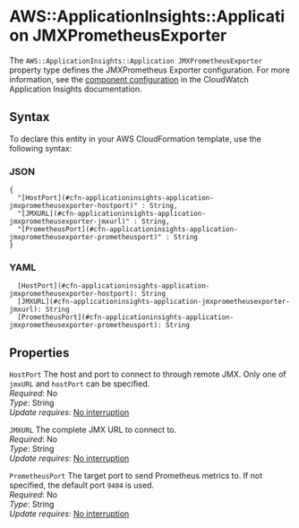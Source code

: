 # AWS::ApplicationInsights::Application JMXPrometheusExporter<a name="aws-properties-applicationinsights-application-jmxprometheusexporter"></a>

The `AWS::ApplicationInsights::Application JMXPrometheusExporter` property type defines the JMXPrometheus Exporter configuration\. For more information, see the [component configuration](https://docs.aws.amazon.com/AmazonCloudWatch/latest/monitoring/component-config-sections.html#component-configuration-prometheus) in the CloudWatch Application Insights documentation\.

## Syntax<a name="aws-properties-applicationinsights-application-jmxprometheusexporter-syntax"></a>

To declare this entity in your AWS CloudFormation template, use the following syntax:

### JSON<a name="aws-properties-applicationinsights-application-jmxprometheusexporter-syntax.json"></a>

```
{
  "[HostPort](#cfn-applicationinsights-application-jmxprometheusexporter-hostport)" : String,
  "[JMXURL](#cfn-applicationinsights-application-jmxprometheusexporter-jmxurl)" : String,
  "[PrometheusPort](#cfn-applicationinsights-application-jmxprometheusexporter-prometheusport)" : String
}
```

### YAML<a name="aws-properties-applicationinsights-application-jmxprometheusexporter-syntax.yaml"></a>

```
  [HostPort](#cfn-applicationinsights-application-jmxprometheusexporter-hostport): String
  [JMXURL](#cfn-applicationinsights-application-jmxprometheusexporter-jmxurl): String
  [PrometheusPort](#cfn-applicationinsights-application-jmxprometheusexporter-prometheusport): String
```

## Properties<a name="aws-properties-applicationinsights-application-jmxprometheusexporter-properties"></a>

`HostPort`  <a name="cfn-applicationinsights-application-jmxprometheusexporter-hostport"></a>
The host and port to connect to through remote JMX\. Only one of `jmxURL` and `hostPort` can be specified\.  
*Required*: No  
*Type*: String  
*Update requires*: [No interruption](https://docs.aws.amazon.com/AWSCloudFormation/latest/UserGuide/using-cfn-updating-stacks-update-behaviors.html#update-no-interrupt)

`JMXURL`  <a name="cfn-applicationinsights-application-jmxprometheusexporter-jmxurl"></a>
The complete JMX URL to connect to\.  
*Required*: No  
*Type*: String  
*Update requires*: [No interruption](https://docs.aws.amazon.com/AWSCloudFormation/latest/UserGuide/using-cfn-updating-stacks-update-behaviors.html#update-no-interrupt)

`PrometheusPort`  <a name="cfn-applicationinsights-application-jmxprometheusexporter-prometheusport"></a>
The target port to send Prometheus metrics to\. If not specified, the default port `9404` is used\.   
*Required*: No  
*Type*: String  
*Update requires*: [No interruption](https://docs.aws.amazon.com/AWSCloudFormation/latest/UserGuide/using-cfn-updating-stacks-update-behaviors.html#update-no-interrupt)